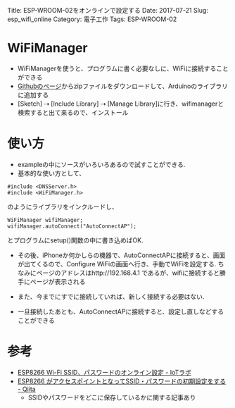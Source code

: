 Title: ESP-WROOM-02をオンラインで設定する
Date: 2017-07-21
Slug: esp_wifi_online
Category: 電子工作
Tags: ESP-WROOM-02

# WiFiManager
* WiFiManagerを使うと、プログラムに書く必要なしに、WiFiに接続することができる
* [Githubのページ](https://github.com/tzapu/WiFiManager)からzipファイルをダウンロードして、Arduinoのライブラリに追加する
* [Sketch] ⇢ [Include Library] ⇢ [Manage Library]に行き、wifimanagerと検索すると出て来るので、インストール

# 使い方
* exampleの中にソースがいろいろあるので試すことができる.
* 基本的な使い方として、

```
#include <DNSServer.h>
#include <WiFiManager.h>
```

のようにライブラリをインクルードし、

```
WiFiManager wifiManager;
wifiManager.autoConnect("AutoConnectAP");
```
とプログラムにsetup()関数の中に書き込めばOK.

* その後、iPhoneか何かしらの機器で、AutoConnectAPに接続すると、画面が出てくるので、Configure WiFiの画面へ行き、手動でWiFiを設定する. ちなみにページのアドレスはhttp://192.168.4.1 であるが、wifiに接続すると勝手にページが表示される


* また、今までにすでに接続していれば、新しく接続する必要はない.

* 一旦接続したあとも、AutoConnectAPに接続すると、設定し直しなどすることができる

# 	参考
* [ESP8266 Wi-Fi SSID、パスワードのオンライン設定 - IoTラボ](http://takehikoshimojima.tumblr.com/post/138820924644/esp8266-wi-fi-ssid%E3%83%91%E3%82%B9%E3%83%AF%E3%83%BC%E3%83%89%E3%81%AE%E3%82%AA%E3%83%B3%E3%83%A9%E3%82%A4%E3%83%B3%E8%A8%AD%E5%AE%9A)
* [ESP8266 がアクセスポイントとなってSSID・パスワードの初期設定をする - Qiita](http://qiita.com/hotchpotch/items/eec0260b8b1938dda696)
    - SSIDやパスワードをどこに保存しているかに関する記事あり
